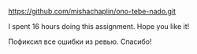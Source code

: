 https://github.com/mishachaplin/ono-tebe-nado.git

I spent 16 hours doing this assignment. Hope you like it!

Пофиксил все ошибки из ревью.
Спасибо!
